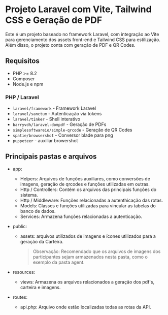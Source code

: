 # Projeto Laravel com Vite, Tailwind CSS e Geração de PDF

Este é um projeto baseado no framework Laravel, com integração ao Vite para gerenciamento dos assets front-end e Tailwind CSS para estilização. Além disso, o projeto conta com geração de PDF e QR Codes.

## Requisitos

-   PHP >= 8.2
-   Composer
-   Node.js e npm

### PHP / Laravel

-   `laravel/framework` - Framework Laravel
-   `laravel/sanctum` - Autenticação via tokens
-   `laravel/tinker` - Shell interativo
-   `barryvdh/laravel-dompdf` - Geração de PDFs
-   `simplesoftwareio/simple-qrcode` - Geração de QR Codes
-   `spatie/browsershot` - Conversor blade para png
-   `puppeteer` - auxiliar browershot

## Principais pastas e arquivos

-   app:

    -   Helpers: Arquivos de funções auxiliares, como conversões de imagens,
        geração de qrcodes e funções utilizadas em outras.
    -   Http / Controllers: Contém os arquivos das principais funções do sistema.
    -   Http / Middleware: Funções relacionadas a autenthicação das rotas.
    -   Models: Classes e funções utilizadas para vincular as tabelas do banco de dados.
    -   Services: Armazena funções relacionadas a autenticação.

-   public:

    -   assets: arquivos utilizados de imagens e ícones utilizados para a geração da Carteira.

        > Observação: Recomendado que os arquivos de imagens dos participantes sejam
        > armazenados nesta pasta, como o exemplo da pasta agent.

-   resources:

    -   views: Armazena os arquivos relacionados a geração dos pdf's, carteira e imagens.

-   routes:
    -   api.php: Arquivo onde estão localizadas todas as rotas da API.
